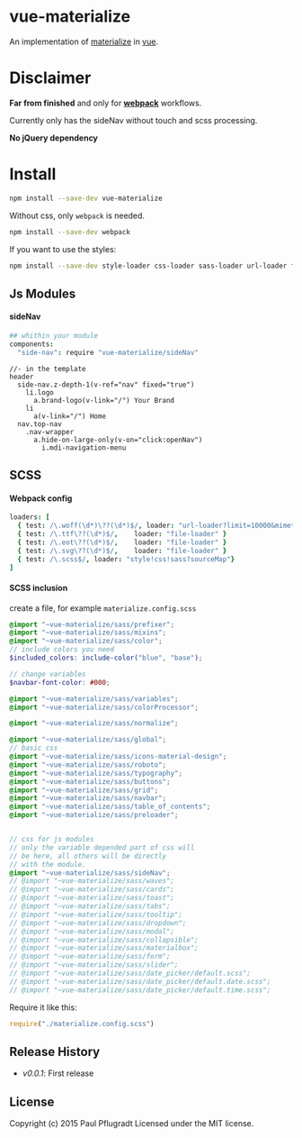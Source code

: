 # vue-materialize

An implementation of [materialize](http://materializecss.com/) in [vue](http://vuejs.org/).

# Disclaimer

**Far from finished** and only for [**webpack**](https://webpack.github.io/) workflows.

Currently only has the sideNav without touch and scss processing.

**No jQuery dependency**

# Install

```sh
npm install --save-dev vue-materialize
```
Without css, only `webpack` is needed.
```sh
npm install --save-dev webpack
```
If you want to use the styles:
```sh
npm install --save-dev style-loader css-loader sass-loader url-loader file-loader
```
## Js Modules
#### sideNav
```coffee
## whithin your module
components:
  "side-nav": require "vue-materialize/sideNav"
```
```jade
//- in the template
header
  side-nav.z-depth-1(v-ref="nav" fixed="true")
    li.logo
      a.brand-logo(v-link="/") Your Brand
    li
      a(v-link="/") Home
  nav.top-nav
    .nav-wrapper
      a.hide-on-large-only(v-on="click:openNav")
        i.mdi-navigation-menu
```

## SCSS
#### Webpack config
```coffee
loaders: [
  { test: /\.woff(\d*)\??(\d*)$/, loader: "url-loader?limit=10000&mimetype=application/font-woff" }
  { test: /\.ttf\??(\d*)$/,    loader: "file-loader" }
  { test: /\.eot\??(\d*)$/,    loader: "file-loader" }
  { test: /\.svg\??(\d*)$/,    loader: "file-loader" }
  { test: /\.scss$/, loader: "style!css!sass?sourceMap"}
]
```
#### SCSS inclusion
create a file, for example `materialize.config.scss`
```scss
@import "~vue-materialize/sass/prefixer";
@import "~vue-materialize/sass/mixins";
@import "~vue-materialize/sass/color";
// include colors you need
$included_colors: include-color("blue", "base");

// change variables
$navbar-font-color: #000;

@import "~vue-materialize/sass/variables";
@import "~vue-materialize/sass/colorProcessor";

@import "~vue-materialize/sass/normalize";

@import "~vue-materialize/sass/global";
// basic css
@import "~vue-materialize/sass/icons-material-design";
@import "~vue-materialize/sass/roboto";
@import "~vue-materialize/sass/typography";
@import "~vue-materialize/sass/buttons";
@import "~vue-materialize/sass/grid";
@import "~vue-materialize/sass/navbar";
@import "~vue-materialize/sass/table_of_contents";
@import "~vue-materialize/sass/preloader";


// css for js modules
// only the variable depended part of css will
// be here, all others will be directly
// with the module.
@import "~vue-materialize/sass/sideNav";
// @import "~vue-materialize/sass/waves";
// @import "~vue-materialize/sass/cards";
// @import "~vue-materialize/sass/toast";
// @import "~vue-materialize/sass/tabs";
// @import "~vue-materialize/sass/tooltip";
// @import "~vue-materialize/sass/dropdown";
// @import "~vue-materialize/sass/modal";
// @import "~vue-materialize/sass/collapsible";
// @import "~vue-materialize/sass/materialbox";
// @import "~vue-materialize/sass/form";
// @import "~vue-materialize/sass/slider";
// @import "~vue-materialize/sass/date_picker/default.scss";
// @import "~vue-materialize/sass/date_picker/default.date.scss";
// @import "~vue-materialize/sass/date_picker/default.time.scss";
```

Require it like this:
```js
require("./materialize.config.scss")
```

## Release History

 - *v0.0.1*: First release

## License
Copyright (c) 2015 Paul Pflugradt
Licensed under the MIT license.
